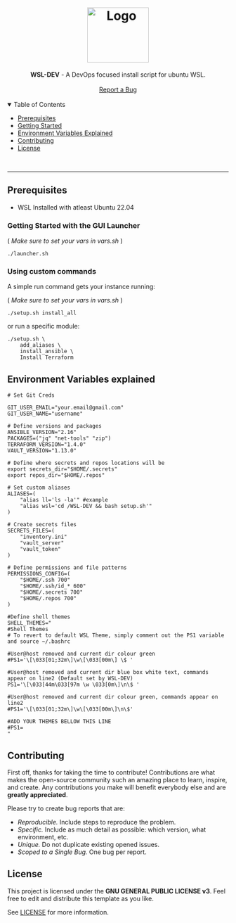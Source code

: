 <h1 align="center">
  <a href="https://github.com/jtmb">
    <img src="https://upload.wikimedia.org/wikipedia/commons/b/b3/Terminalicon2.png" alt="Logo" width="140" height="125">
  </a>
</h1>

<div align="center">
  <b>WSL-DEV</b> - A DevOps focused install script for ubuntu WSL.
  <br />
  <br />
  <a href="https://github.com/jtmb/retropie/issues/new?assignees=&labels=bug&title=bug%3A+">Report a Bug</a>
</div>
<br>
<details open="open">
<summary>Table of Contents</summary>


- [Prerequisites](#prerequisites)
- [Getting Started](#getting-started) 
- [Environment Variables Explained](#environment-variables-explained)
- [Contributing](#contributing)
- [License](#license)

</details>
<br>

---  
## Prerequisites
- WSL Installed with atleast Ubuntu 22.04

### Getting Started with the GUI Launcher

( *Make sure to set your vars in vars.sh* )
```shell
./launcher.sh
```

### Using custom commands
A simple run command gets your instance running:

( *Make sure to set your vars in vars.sh* )
```shell
./setup.sh install_all
```

or run a specific module:
```shell
./setup.sh \
    add_aliases \
    install_ansible \
    Install Terraform
```

## Environment Variables explained
```shell
# Set Git Creds

GIT_USER_EMAIL="your.email@gmail.com"
GIT_USER_NAME="username"
```  
```shell
# Define versions and packages
ANSIBLE_VERSION="2.16"
PACKAGES=("jq" "net-tools" "zip")
TERRAFORM_VERSION="1.4.0"
VAULT_VERSION="1.13.0"

```  

```shell
# Define where secrets and repos locations will be
export secrets_dir="$HOME/.secrets"
export repos_dir="$HOME/.repos"
```

```shell
# Set custom aliases
ALIASES=(
    "alias ll='ls -la'" #example
    "alias wsl='cd /WSL-DEV && bash setup.sh'" 
)
```

```shell
# Create secrets files
SECRETS_FILES=(
    "inventory.ini"
    "vault_server"
    "vault_token"
)
```   

```  shell
# Define permissions and file patterns
PERMISSIONS_CONFIG=(
    "$HOME/.ssh 700"
    "$HOME/.ssh/id_* 600"
    "$HOME/.secrets 700"
    "$HOME/.repos 700"
)
```
```shell
#Define shell themes
SHELL_THEMES="
#Shell Themes
# To revert to default WSL Theme, simply comment out the PS1 variable and source ~/.bashrc

#User@host removed and current dir colour green
#PS1='\[\033[01;32m\]\w\[\033[00m\] \$ '

#User@host removed and current dir blue box white text, commands appear on line2 (Default set by WSL-DEV) 
PS1='\[\033[44m\033[97m \w \033[0m\]\n\$ '

#User@host removed and current dir colour green, commands appear on line2
#PS1='\[\033[01;32m\]\w\[\033[00m\]\n\$'

#ADD YOUR THEMES BELLOW THIS LINE
#PS1=
"
```  
## Contributing

First off, thanks for taking the time to contribute! Contributions are what makes the open-source community such an amazing place to learn, inspire, and create. Any contributions you make will benefit everybody else and are **greatly appreciated**.

Please try to create bug reports that are:

- _Reproducible._ Include steps to reproduce the problem.
- _Specific._ Include as much detail as possible: which version, what environment, etc.
- _Unique._ Do not duplicate existing opened issues.
- _Scoped to a Single Bug._ One bug per report.

## License

This project is licensed under the **GNU GENERAL PUBLIC LICENSE v3**. Feel free to edit and distribute this template as you like.

See [LICENSE](LICENSE) for more information. 

